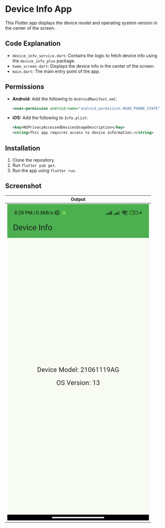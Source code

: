 # Device Info App

This Flutter app displays the device model and operating system version in the center of the screen.

## Code Explanation

- `device_info_service.dart`: Contains the logic to fetch device info using the `device_info_plus`
  package.
- `home_screen.dart`: Displays the device info in the center of the screen.
- `main.dart`: The main entry point of the app.

## Permissions

- **Android:** Add the following to `AndroidManifest.xml`:
  ```xml
  <uses-permission android:name="android.permission.READ_PHONE_STATE"/>
  ```
- **iOS:** Add the following to `Info.plist`:
  ```xml
  <key>NSPrivacyAccessedDevicesUsageDescription</key>
  <string>This app requires access to device information.</string>
  ```

## Installation

1. Clone the repository.
2. Run `flutter pub get`.
3. Run the app using `flutter run`.

## Screenshot

| Output                        |
|-------------------------------|
| ![Output](screens/output.jpg) |